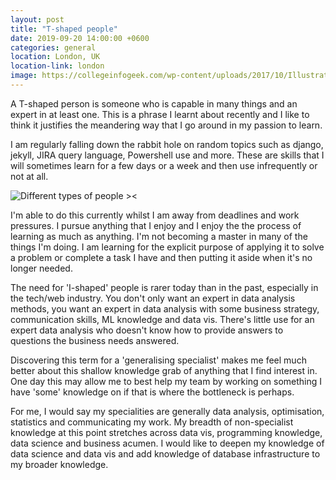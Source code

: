 ```yaml
---
layout: post
title: "T-shaped people"
date: 2019-09-20 14:00:00 +0600
categories: general
location: London, UK
location-link: london
image: https://collegeinfogeek.com/wp-content/uploads/2017/10/Illustration-of-T-Shaped-Concept.jpg
---
```


A T-shaped person is someone who is capable in many things and an expert in at least one. This is a phrase I learnt about recently and I like to think it justifies the meandering way that I go around in my passion to learn.

I am regularly falling down the rabbit hole on random topics such as django, jekyll, JIRA query language, Powershell use and more. These are skills that I will sometimes learn for a few days or a week and then use infrequently or not at all.

![Different types of people ><](https://miro.medium.com/max/1617/1*3jJEfx1B2xX86Uc1_e0r1Q.png)

<!--description-->

I'm able to do this currently whilst I am away from deadlines and work pressures. I pursue anything that I enjoy and I enjoy the the process of learning as much as anything. I'm not becoming a master in many of the things I'm doing. I am learning for the explicit purpose of applying it to solve a problem or complete a task I have and then putting it aside when it's no longer needed.

The need for 'I-shaped' people is rarer today than in the past, especially in the tech/web industry. You don't only want an expert in data analysis methods, you want an expert in data analysis with some business strategy, communication skills, ML knowledge and data vis. There's little use for an expert data analysis who doesn't know how to provide answers to questions the business needs answered.

Discovering this term for a 'generalising specialist' makes me feel much better about this shallow knowledge grab of anything that I find interest in. One day this may allow me to best help my team by working on something I have 'some' knowledge on if that is where the bottleneck is perhaps.

For me, I would say my specialities are generally data analysis, optimisation, statistics and communicating my work. My breadth of non-specialist knowledge at this point stretches across data vis, programming knowledge, data science and business acumen. I would like to deepen my knowledge of data science and data vis and add knowledge of database infrastructure to my broader knowledge.
